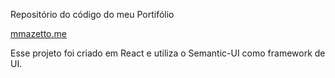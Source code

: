 Repositório do código do meu Portifólio

[mmazetto.me](mmazetto.me)

Esse projeto foi criado em React e utiliza o Semantic-UI como framework de UI.
